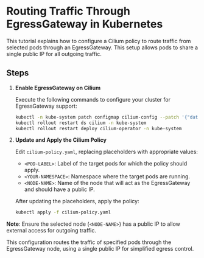 # Routing Traffic Through EgressGateway in Kubernetes

This tutorial explains how to configure a Cilium policy to route traffic from selected pods through an EgressGateway. This setup allows pods to share a single public IP for all outgoing traffic.

## Steps

1. **Enable EgressGateway on Cilium**

    Execute the following commands to configure your cluster for EgressGateway support:

    ```bash
    kubectl -n kube-system patch configmap cilium-config --patch '{"data":{"enable-ipv4-egress-gateway":"true"}}'
    kubectl rollout restart ds cilium -n kube-system
    kubectl rollout restart deploy cilium-operator -n kube-system
    ```

2. **Update and Apply the Cilium Policy**

    Edit `cilium-policy.yaml`, replacing placeholders with appropriate values:

    - `<POD-LABEL>`: Label of the target pods for which the policy should apply.
    - `<YOUR-NAMESPACE>`: Namespace where the target pods are running.
    - `<NODE-NAME>`: Name of the node that will act as the EgressGateway and should have a public IP.

    After updating the placeholders, apply the policy:

    ```bash
    kubectl apply -f cilium-policy.yaml
    ```

**Note**: Ensure the selected node (`<NODE-NAME>`) has a public IP to allow external access for outgoing traffic.

This configuration routes the traffic of specified pods through the EgressGateway node, using a single public IP for simplified egress control.

